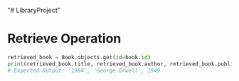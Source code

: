 "# LibraryProject" 
# Retrieve Operation
```python
retrieved_book = Book.objects.get(id=book.id)
print(retrieved_book.title, retrieved_book.author, retrieved_book.publication_year)
# Expected Output: '1984', 'George Orwell', 1949

